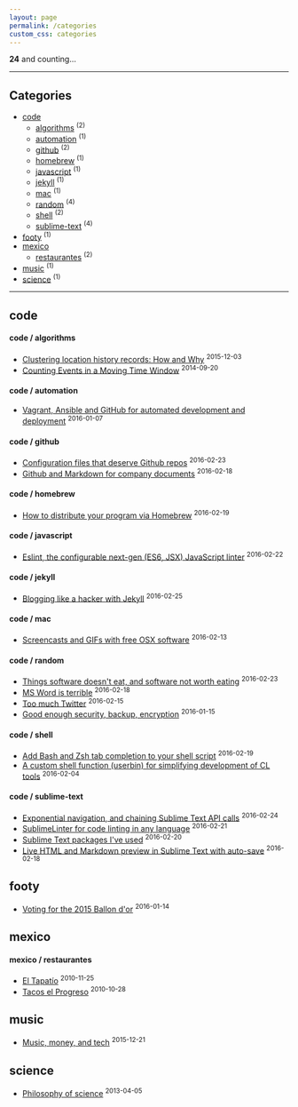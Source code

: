 ```yaml
---
layout: page
permalink: /categories
custom_css: categories
---
```


__24__ and counting...

---

## Categories

* [code](#code) 
    * [algorithms](#code--algorithms) <sup>(2)</sup>
    * [automation](#code--automation) <sup>(1)</sup>
    * [github](#code--github) <sup>(2)</sup>
    * [homebrew](#code--homebrew) <sup>(1)</sup>
    * [javascript](#code--javascript) <sup>(1)</sup>
    * [jekyll](#code--jekyll) <sup>(1)</sup>
    * [mac](#code--mac) <sup>(1)</sup>
    * [random](#code--random) <sup>(4)</sup>
    * [shell](#code--shell) <sup>(2)</sup>
    * [sublime-text](#code--sublime-text) <sup>(4)</sup>
* [footy](#footy) <sup>(1)</sup>
* [mexico](#mexico) 
    * [restaurantes](#mexico--restaurantes) <sup>(2)</sup>
* [music](#music) <sup>(1)</sup>
* [science](#science) <sup>(1)</sup>

---

## code

#### code / algorithms
* [Clustering location history records: How and Why](../posts/clustering-location-history-records) <sup>2015-12-03</sup>
* [Counting Events in a Moving Time Window](../posts/counting-events-in-a-moving-window) <sup>2014-09-20</sup>

#### code / automation
* [Vagrant, Ansible and GitHub for automated development and deployment](../posts/automating-development-deployment) <sup>2016-01-07</sup>

#### code / github
* [Configuration files that deserve Github repos](../posts/config-in-github) <sup>2016-02-23</sup>
* [Github and Markdown for company documents](../posts/markdown-for-company-docs) <sup>2016-02-18</sup>

#### code / homebrew
* [How to distribute your program via Homebrew](../posts/distribute-program-via-homebrew) <sup>2016-02-19</sup>

#### code / javascript
* [Eslint, the configurable next-gen (ES6, JSX) JavaScript linter](../posts/eslint) <sup>2016-02-22</sup>

#### code / jekyll
* [Blogging like a hacker with Jekyll](../posts/blogging-for-hackers) <sup>2016-02-25</sup>

#### code / mac
* [Screencasts and GIFs with free OSX software](../posts/osx-screencast-gif) <sup>2016-02-13</sup>

#### code / random
* [Things software doesn't eat, and software not worth eating](../posts/software-eating-the-world) <sup>2016-02-23</sup>
* [MS Word is terrible](../posts/ms-word-is-terrible) <sup>2016-02-18</sup>
* [Too much Twitter](../posts/too-much-twitter) <sup>2016-02-15</sup>
* [Good enough security, backup, encryption](../posts/good-enough-security) <sup>2016-01-15</sup>

#### code / shell
* [Add Bash and Zsh tab completion to your shell script](../posts/enabling-tab-completion) <sup>2016-02-19</sup>
* [A custom shell function (userbin) for simplifying development of CL tools](../posts/userbin) <sup>2016-02-04</sup>

#### code / sublime-text
* [Exponential navigation, and chaining Sublime Text API calls](../posts/exponential-navigation) <sup>2016-02-24</sup>
* [SublimeLinter for code linting in any language](../posts/sublime-linter) <sup>2016-02-21</sup>
* [Sublime Text packages I've used](../posts/useful-packages) <sup>2016-02-20</sup>
* [Live HTML and Markdown preview in Sublime Text with auto-save](../posts/auto-save) <sup>2016-02-18</sup>

## footy
* [Voting for the 2015 Ballon d'or](../posts/ballon-dor-2015) <sup>2016-01-14</sup>

## mexico

#### mexico / restaurantes
* [El Tapatío](../posts/el-tapatio) <sup>2010-11-25</sup>
* [Tacos el Progreso](../posts/tacos-el-progreso) <sup>2010-10-28</sup>

## music
* [Music, money, and tech](../posts/music-and-tech) <sup>2015-12-21</sup>

## science
* [Philosophy of science](../posts/philosophy-of-science) <sup>2013-04-05</sup>

